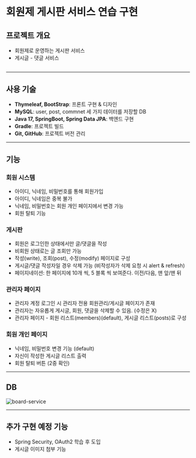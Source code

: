 # 회원제 게시판 서비스 연습 구현
## 프로젝트 개요
- 회원제로 운영하는 게시판 서비스
- 게시글 - 댓글 서비스

## 

<hr>

## 사용 기술
- **Thymeleaf, BootStrap**: 프론트 구현 & 디자인
- **MySQL**: user, post, commnet 세 가지 데이터를 저장할 DB
- **Java 17, SpringBoot, Spring Data JPA**: 백엔드 구현
- **Gradle**: 프로젝트 빌드
- **Git, GitHub**: 프로젝트 버전 관리

<hr>

## 기능
### 회원 시스템
- 아이디, 닉네임, 비밀번호를 통해 회원가입
- 아이디, 닉네임은 중복 불가
- 닉네임, 비밀번호는 회원 개인 페이지에서 변경 가능
- 회원 탈퇴 기능

### 게시판
- 회원은 로그인한 상태에서만 글/댓글을 작성
- 비회원 상태로는 글 조회만 가능
- 작성(write), 조회(post), 수정(modify) 페이지로 구성
- 게시글/댓글 작성자일 경우 삭제 가능 (비작성자가 삭제 요청 시 alert & refresh)
- 페이지네이션: 한 페이지에 10개 씩, 5 블록 씩 보여준다. 이전/다음, 맨 앞/맨 뒤

### 관리자 페이지
- 관리자 계정 로그인 시 관리자 전용 회원관리/게시글 페이지가 존재
- 관리자는 자유롭게 게시글, 회원, 댓글을 삭제할 수 있음. (수정은 X)
- 관리자 페이지 - 회원 리스트(members)(default), 게시글 리스트(posts)로 구성

### 회원 개인 페이지
- 닉네임, 비밀번호 변경 기능 (default)
- 자신이 작성한 게시글 리스트 출력
- 회원 탈퇴 버튼 (2중 확인)

<hr>

## DB
![board-service](https://github.com/user-attachments/assets/7112429b-e153-4ad9-8db0-ad84ec45508c)

<hr>

## 추가 구현 예정 기능
- Spring Security, OAuth2 학습 후 도입
- 게시글 이미지 첨부 기능